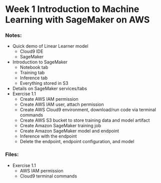 # Week 1 Introduction to Machine Learning with SageMaker on AWS

### Notes: 
* Quick demo of Linear Learner model 
  - Cloud9 IDE
  - SageMaker
* Introduction to SageMaker
  - Notebook tab
  - Training tab
  - Inference tab
  - Everything stored in S3
* Details on SageMaker services/tabs
* Exercise 1.1
  - Create AWS IAM permission
  - Create AWS IAM user, attach permission
  - Create AWS Cloud9 environment, download/run code via terminal commands
  - Create AWS S3 bucket to store training data and model artifact
  - Create Amazon SageMaker training job
  - Create Amazon SageMaker model and endpoint
  - Inference with the endpoint
  - Delete the endpoint, endpoint configuration, and model

### Files:
* Exercise 1.1 
    - AWS IAM permission
    - Cloud9 terminal commands
